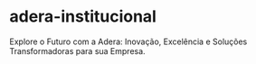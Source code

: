 # adera-institucional
Explore o Futuro com a Adera: Inovação, Excelência e Soluções Transformadoras para sua Empresa.
